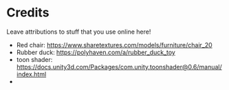 # Credits
Leave attributions to stuff that you use online here!

- Red chair: https://www.sharetextures.com/models/furniture/chair_20
- Rubber duck: https://polyhaven.com/a/rubber_duck_toy
- toon shader: https://docs.unity3d.com/Packages/com.unity.toonshader@0.6/manual/index.html
-  